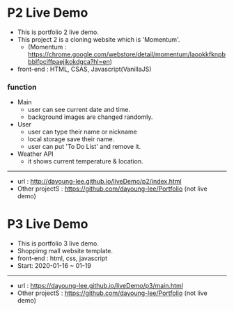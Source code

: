 # P2 Live Demo
- This is portfolio 2 live demo.
- This project 2 is a cloning website which is 'Momentum'.
  + (Momentum : https://chrome.google.com/webstore/detail/momentum/laookkfknpbbblfpciffpaejjkokdgca?hl=en)
- front-end : HTML, CSAS, Javascript(VanillaJS)

### function
+ Main
  + user can see current date and time.
  + background images are changed randomly.
+ User
  + user can type their name or nickname
  + local storage save their name.
  + user can put 'To Do List' and remove it.
+ Weather API
  + it shows current temperature & location.  
--------
+ url : http://dayoung-lee.github.io/liveDemo/p2/index.html
+ Other projectS : https://github.com/dayoung-lee/Portfolio (not live demo)


# P3 Live Demo
- This is portfolio 3 live demo.
- Shoppimg mall website template.
- front-end : html, css, javascript
- Start: 2020-01-16 ~ 01-19
---------
+ url : https://dayoung-lee.github.io/liveDemo/p3/main.html
+ Other projectS : https://github.com/dayoung-lee/Portfolio (not live demo)
